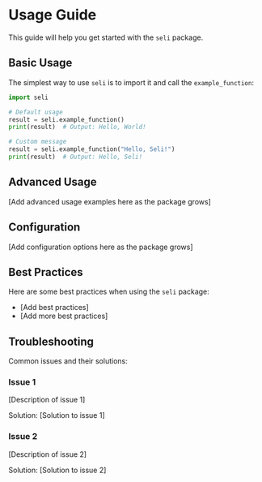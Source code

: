 # Usage Guide

This guide will help you get started with the `seli` package.

## Basic Usage

The simplest way to use `seli` is to import it and call the `example_function`:

```python
import seli

# Default usage
result = seli.example_function()
print(result)  # Output: Hello, World!

# Custom message
result = seli.example_function("Hello, Seli!")
print(result)  # Output: Hello, Seli!
```

## Advanced Usage

[Add advanced usage examples here as the package grows]

## Configuration

[Add configuration options here as the package grows]

## Best Practices

Here are some best practices when using the `seli` package:

- [Add best practices]
- [Add more best practices]

## Troubleshooting

Common issues and their solutions:

### Issue 1

[Description of issue 1]

Solution: [Solution to issue 1]

### Issue 2

[Description of issue 2]

Solution: [Solution to issue 2] 